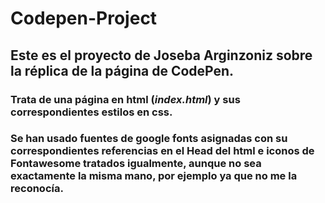 # Codepen-Project

##  Este es el proyecto de Joseba Arginzoniz sobre la réplica de la página de CodePen.
### Trata de una página en html (_**index.html**_) y sus correspondientes estilos en css.
### Se han usado fuentes de google fonts asignadas con su correspondientes referencias en el Head del html e iconos de Fontawesome tratados igualmente, aunque no sea exactamente la misma mano, por ejemplo ya que no me la reconocía.
